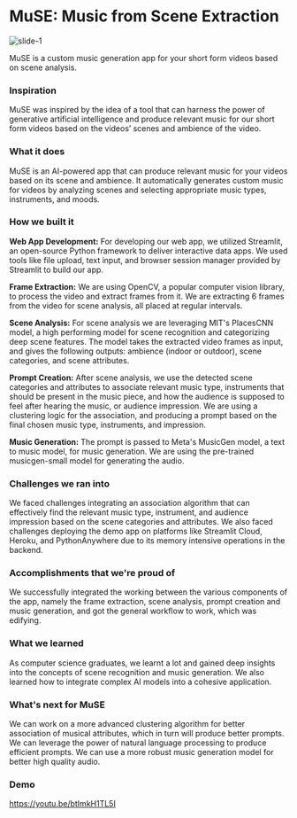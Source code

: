 # MuSE: Music from Scene Extraction

![slide-1](https://github.com/subtrex/muse/assets/53677987/c54e5799-a966-4289-a6ee-b4632a5fa159)

MuSE is a custom music generation app for your short form videos based on scene analysis.

### Inspiration

MuSE was inspired by the idea of a tool that can harness the power of generative artificial intelligence and produce relevant music for our short form videos based on the videos’ scenes and ambience of the video.

### What it does

MuSE is an AI-powered app that can produce relevant music for your videos based on its scene and ambience. It automatically generates custom music for videos by analyzing scenes and selecting appropriate music types, instruments, and moods.

### How we built it

**Web App Development:** For developing our web app, we utilized Streamlit, an open-source Python framework to deliver interactive data apps. We used tools like file upload, text input, and browser session manager provided by Streamlit to build our app.

**Frame Extraction:** We are using OpenCV, a popular computer vision library, to process the video and extract frames from it. We are extracting 6 frames from the video for scene analysis, all placed at regular intervals.

**Scene Analysis:** For scene analysis we are leveraging MIT's PlacesCNN model, a high performing model for scene recognition and categorizing deep scene features. The model takes the extracted video frames as input, and gives the following outputs: ambience (indoor or outdoor), scene categories, and scene attributes.

**Prompt Creation:** After scene analysis, we use the detected scene categories and attributes to associate relevant music type, instruments that should be present in the music piece, and how the audience is supposed to feel after hearing the music, or audience impression. We are using a clustering logic for the association, and producing a prompt based on the final chosen music type, instruments, and impression.

**Music Generation:** The prompt is passed to Meta's MusicGen model, a text to music model, for music generation. We are using the pre-trained musicgen-small model for generating the audio.

### Challenges we ran into

We faced challenges integrating an association algorithm that can effectively find the relevant music type, instrument, and audience impression based on the scene categories and attributes. We also faced challenges deploying the demo app on platforms like Streamlit Cloud, Heroku, and PythonAnywhere due to its memory intensive operations in the backend.

### Accomplishments that we're proud of

We successfully integrated the working between the various components of the app, namely the frame extraction, scene analysis, prompt creation and music generation, and got the general workflow to work, which was edifying.

### What we learned

As computer science graduates, we learnt a lot and gained deep insights into the concepts of scene recognition and music generation. We also learned how to integrate complex AI models into a cohesive application.

### What's next for MuSE

We can work on a more advanced clustering algorithm for better association of musical attributes, which in turn will produce better prompts. We can leverage the power of natural language processing to produce efficient prompts. We can use a more robust music generation model for better high quality audio.

### Demo

https://youtu.be/btImkH1TL5I
